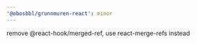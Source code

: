 ```yaml
---
'@obosbbl/grunnmuren-react': minor
---
```


remove @react-hook/merged-ref, use react-merge-refs instead
